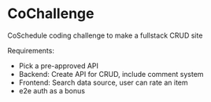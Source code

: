 # CoChallenge

CoSchedule coding challenge to make a fullstack CRUD site

Requirements:

* Pick a pre-approved API
* Backend: Create API for CRUD, include comment system
* Frontend: Search data source, user can rate an item
* e2e auth as a bonus
